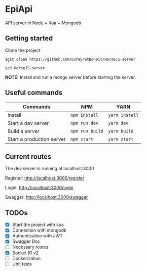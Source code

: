 # EpiApi

API server in Node + Koa + Mongodb

## Getting started

Clone the project

`$git clone https://github.com/DuPayratBenoit/HorseJS-server`

`$cd HorseJS-server`

**NOTE:** Install and run a mongo server before starting the server.

## Useful commands

| Commands                  | NPM             | YARN           |
| ------------------------- | --------------- | -------------- |
| Install                   | `npm install`   | `yarn install` |
| Start a dev server        | `npm run dev`   | `yarn dev`     |
| Build a server            | `npm run build` | `yarn build`   |
| Start a production server | `npm start`     | `yarn start`   |

## Current routes

The dev server is running at localhost:3000

Register:
[http://localhost:3000/register](http://localhost:3000/register)

Login:
[http://localhost:3000/login](http://localhost:3000/login)

Swagger:
[http://localhost:3000/swagger](http://localhost:3000/swagger)

## TODOs

*   [x] Start the project with koa
*   [x] Connection with mongodb
*   [x] Authentication with JWT
*   [x] Swagger Doc
*   [ ] Necessary routes
*   [x] Socket IO v2
*   [ ] Dockerization
*   [ ] Unit tests
